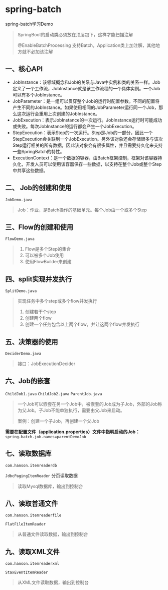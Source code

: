 # spring-batch
spring-batch学习Demo

> SpringBoot的启动类必须放在顶层包下，这样才能扫描注解
>
> @EnableBatchProcessing 支持Batch，Application类上加注解，其他地方就不必加该注解

## 一、核心API

- JobInstance：该领域概念和Job的关系与Java中实例和类的关系一样。Job定义了一个工作流，JobInstance就是该工作流程的一个具体实例。一个Job可以有多个JobInstance。
- JobParameter：是一组可以贯穿整个Job的运行时配置参数。不同的配置将产生不同的JobInstance。如果使用相同的JobParameter运行同一个Job，那么这次运行会重用上次创建的JobInstance。
- JobExecution：表示JobInstance的一次运行。JobInstance运行时可能成功或失败。每次JobInstance的运行都会产生一个JobExecution。
- StepExecution：表示Step的一次运行。Step是Job的一部分，因此一个StepExecution会关联到一个JobExecution。另外该对象还会存储很多与该次Step运行相关的所有数据，因此该对象会有很多属性，并且需要持久化来支持一些SpringBatch的特性。
- ExecutionContext：是一个数据的容器，由Batch框架控制，框架对该容器持久化，开发人员可以使用该容器保存一些数据，以支持在整个Job或整个Step中共享这些数据。

## 二、 Job的创建和使用

`JobDemo.java`

> Job：作业，是Batch操作的基础单元。每个Job由一个或多个Step

##  三、Flow的创建和使用

`FlowDemo.java`

> 1. Flow是多个Step的集合
> 2. 可以被多个Job使用
> 3. 使用FlowBuilder来创建

## 四、split实现并发执行

`SplitDemo.java`

>  实现任务中多个step或多个flow并发执行
>
> 1. 创建若干个step
> 2. 创建两个flow
> 3. 创建一个任务包含以上两个flow，并让这两个flow并发执行

## 五、决策器的使用

`DeciderDemo.java`

> 接口：JobExecutionDecider

## 六、Job的嵌套

`ChildJob1.java` `ChildJob2.java`  `ParentJob.java`

> 一个Job可以嵌套在另一个Job中，被嵌套的Job成为子Job，外部的Job称为父Job。子Job不能单独执行，需要由父Job来启动。
>
> 案例：创建一个子Job，再创建一个父Job

**需要在配置文件（application.properties）文件中指明启动的Job：** `spring.batch.job.names=parentDemoJob`

## 七、读取数据库

`com.hanson.itemreaderdb`

`JdbcPagingItemReader` 分页读取数据

> 读取Mysql数据库，输出到控制台

## 八、读取普通文件

`com.hanson.itemreaderfile`

`FlatFileItemReader`

> 从普通文件读取数据，输出到控制台

## 九、读取XML文件

`com.hanson.itemreaderxml`

`StaxEventItemReader`

> 从XML文件读取数据，输出到控制台

